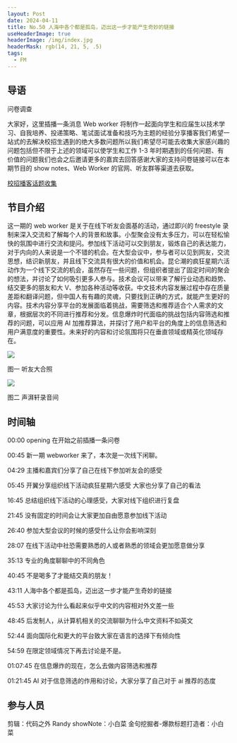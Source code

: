 ```yaml
---
layout: Post
date: 2024-04-11
title: No.50 人海中各个都是孤岛，迈出这一步才能产生奇妙的链接
useHeaderImage: true
headerImage: /img/index.jpg
headerMask: rgb(14, 21, 5, .5)
tags:
  - FM
---
```


## 导语

问卷调查

大家好，这里插播一条消息 Web worker 将制作一起面向学生和应届生以技术学习、自我培养、投递策略、笔试面试准备和技巧为主题的经验分享播客我们希望一站式的去解决校招生遇到的绝大多数问题所以我们希望尽可能去收集大家感兴趣的问题包括但不限于上述的领域可以使学生和工作 1-3 年时期遇到的任何问题、有价值的问题我们也会之后邀请更多的嘉宾去回答感谢大家的支持问卷链接可以在本期节目的 show notes、Web Worker 的官网、听友群等渠道去获取。

[校招播客话题收集](https://wj.qq.com/s2/14462712/61b5/)

## 节目介绍

这一期的 web worker 是关于在线下听友会面基的活动，通过即兴的 freestyle 录制来深入交流和了解每个人的背景和故事。小型聚会没有太多压力，可以在轻松愉快的氛围中进行交流和提问。参加线下活动可以交到朋友，锻炼自己的表达能力，对于内向的人来说是一个不错的机会。在大型会议中，参与者可以见到网友，交流思想，结识新朋友，并且线下交流具有很大的价值和机会。昆仑潮的疯狂星期六活动作为一个线下交流的机会，虽然存在一些问题，但组织者提出了固定时间的聚会的想法，并讨论了如何吸引更多人参与。技术会议可以带来了解行业动态和趋势、结交更多的朋友和大 V、参加各种活动等收获。中文技术内容发展过程中存在质量差距和翻译问题，但中国人有有趣的灵魂，只要找到正确的方式，就能产生更好的内容。技术内容分享平台的发展面临着挑战，需要筛选和推荐适合个人需求的文章，根据层次的不同进行推荐和分发。信息爆炸时代面临的挑战包括内容筛选和推荐的问题，可以应用 AI 加推荐算法，并探讨了用户和平台的角度上的信息筛选和用户满意度的重要性。未来好的内容和讨论氛围将只在垂直领域或精英化领域存在。

![](https://image.xyzcdn.net/Fs4os-tepNwnpNsH6OTW75A1_tta.jpg)

图一 听友大合照

![](https://image.xyzcdn.net/Fo9_OGofVEJXGUWpLdRyVUP9WEgH.png)

图二 声湃轩录音间

## 时间轴

00:00 opening 在开始之前插播一条问卷

00:45 新一期 webworker 来了，本次是一次线下闲聊。

04:29 主播和嘉宾们分享了自己在线下参加听友会的感受

05:45 开翼分享组织线下活动疯狂星期六感受 大家也分享了自己的看法

16:45 总结组织线下活动的心理感受，大家对线下组织进行复盘

21:45 没有固定的时间会让大家更加自由愿意参加线下活动

26:40 参加大型会议的时候的感受什么让你会影响深刻

28:07 在线下活动中社恐需要熟悉的人或者熟悉的领域会更加愿意做分享

35:13 专业的角度聊聊中的不同角色

40:45 不是喝多了才能结交真的朋友！

43:11 人海中各个都是孤岛，迈出这一步才能产生奇妙的链接

45:53 大家讨论为什么看起来似乎中文的内容相对外文差一些

48:45 后发制人，从计算机相关的交流聊聊为什么中文资料不如英文

52:44 面向国际化和更大的平台致大家在语言的选择下有倾向性

54:59 在限定领域情况下再去讨论是不是。

01:07:45 在信息爆炸的现在，怎么去做内容筛选和推荐

01:21:45 AI 对于信息筛选的作用和讨论，大家分享了自己对于 ai 推荐的态度

## 参与人员

剪辑：代码之外 Randy showNote：小白菜 金句挖掘者-爆款标题打造者：小白菜
